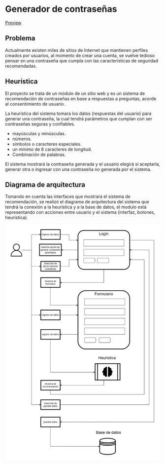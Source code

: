# Generador de contraseñas

[Preview](https://denilsonnm.github.io/HEURISTICA-PASSW-IA/index.html)

## Problema
Actualmente existen miles de sitios de Internet que mantienen perfiles creados por usuarios, al momento de crear una cuenta, se vuelve tedioso pensar en una contraseña que cumpla con las características de seguridad recomendadas.
## Heurística
El proyecto se trata de un módulo de un sitio web y es un sistema de recomendación de contraseñas en base a respuestas a preguntas, acorde al consentimiento de usuario.

La heurística del sistema tomara los datos (respuestas del usuario) para generar una contraseña, la cual tendrá parámetros que cumplan con ser contraseñas seguras y confiables.
- mayúsculas y minúsculas.
- números.
- símbolos o caracteres especiales.
- un mínimo de 8 caracteres de longitud.
- Combinación de palabras.

El sistema mostrará la contraseña generada y el usuario elegirá si aceptarla, generar otra o ingresar con una contraseña no generada por el sistema.

## Diagrama de arquitectura

Tomando en cuenta las interfaces que mostrará el sistema de recomendación, se realizó el diagrama de arquitectura del sistema que tendrá la conexión a la heurística y a la base de datos, el modulo está representando con acciones entre usuario y el sistema (interfaz, botones, heurística).

![Diagrama de arquitectura](/img/diagram.png)
